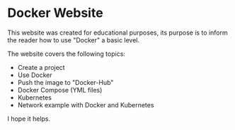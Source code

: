 # Docker Website

This website was created for educational purposes, its purpose
is to inform the reader how to use "Docker" a
basic level.

The website covers the following topics:
- Create a project
- Use Docker
- Push the image to "Docker-Hub"
- Docker Compose (YML files)
- Kubernetes
- Network example with Docker and Kubernetes

I hope it helps.
